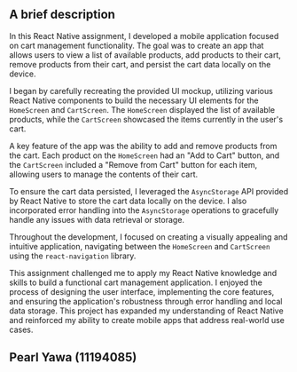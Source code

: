 ## A brief description 

In this React Native assignment, I developed a mobile application focused on cart management functionality. The goal was to create an app that allows users to view a list of available products, add products to their cart, remove products from their cart, and persist the cart data locally on the device.

I began by carefully recreating the provided UI mockup, utilizing various React Native components to build the necessary UI elements for the `HomeScreen` and `CartScreen`. The `HomeScreen` displayed the list of available products, while the `CartScreen` showcased the items currently in the user's cart.

A key feature of the app was the ability to add and remove products from the cart. Each product on the `HomeScreen` had an "Add to Cart" button, and the `CartScreen` included a "Remove from Cart" button for each item, allowing users to manage the contents of their cart.

To ensure the cart data persisted, I leveraged the `AsyncStorage` API provided by React Native to store the cart data locally on the device. I also incorporated error handling into the `AsyncStorage` operations to gracefully handle any issues with data retrieval or storage.

Throughout the development, I focused on creating a visually appealing and intuitive application, navigating between the `HomeScreen` and `CartScreen` using the `react-navigation` library.

This assignment challenged me to apply my React Native knowledge and skills to build a functional cart management application. I enjoyed the process of designing the user interface, implementing the core features, and ensuring the application's robustness through error handling and local data storage. This project has expanded my understanding of React Native and reinforced my ability to create mobile apps that address real-world use cases.

## Pearl Yawa (11194085)